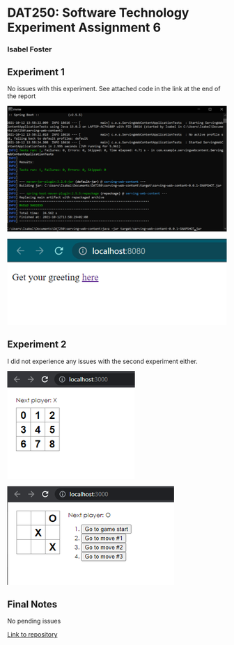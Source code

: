 # DAT250: Software Technology Experiment Assignment 6
### Isabel Foster

## Experiment 1

No issues with this experiment.
See attached code in the link at the end of the report 

![image](pictures/ex6/picture6.1.png)

![image](pictures/ex6/picture6.2.png)

## Experiment 2

I did not experience any issues with the second experiment either.

![image](pictures/ex6/picture6.3.png)

![image](pictures/ex6/picture6.4.png)


## Final Notes

No pending issues 

[Link to repository](https://github.com/IsaFoster/expass-6)
